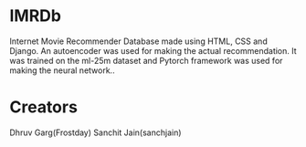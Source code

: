 # IMRDb
Internet Movie Recommender Database made using HTML, CSS and Django. An autoencoder was used for making the actual recommendation. It was trained on the ml-25m dataset and Pytorch framework was used for making the neural network..

# Creators 
Dhruv Garg(Frostday)
Sanchit Jain(sanchjain)